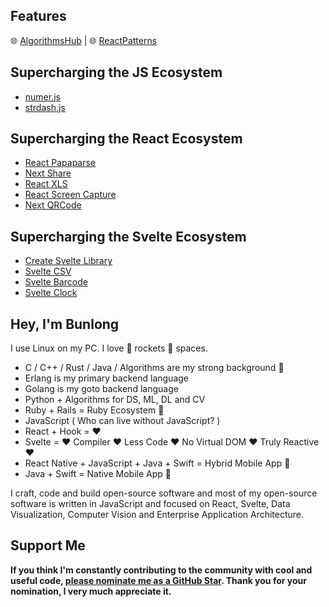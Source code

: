 <!--

Hello there!

I craft, code and build open source software that is used by thousands of developers, startups companies, and hopefully you and/or your company too.

Most of my open source software is written in Javascript and focused on React, Data Visualization, and Enterprise Application Architecture.

-->

## Features

🌐 [AlgorithmsHub](https://github.com/algorithmshub) | 🌐 [ReactPatterns](https://reactpatterns.js.org/blog)

## Supercharging the JS Ecosystem

* [numer.js](https://github.com/Bunlong/numer.js)
* [strdash.js](https://github.com/Bunlong/strdash.js)

## Supercharging the React Ecosystem

<!-- * [React Star](https://github.com/Bunlong/react-star) -->
* [React Papaparse](https://github.com/Bunlong/react-papaparse)
* [Next Share](https://github.com/Bunlong/next-share)
* [React XLS](https://github.com/Bunlong/react-xls)
* [React Screen Capture](https://github.com/Bunlong/react-screen-capture)
* [Next QRCode](https://github.com/bunlong/next-qrcode)
<!-- * [React Native Star](https://github.com/Bunlong/react-native-star)
* [React Native CSV](https://github.com/Bunlong/react-native-csv)
* [React Webspeech](https://github.com/Bunlong/react-webspeech)
* [React Screen Capture](https://github.com/Bunlong/react-screen-capture)
* [React Native Custom Keyboard Kit](https://github.com/Bunlong/react-native-custom-keyboard-kit) -->

## Supercharging the Svelte Ecosystem

* [Create Svelte Library](https://github.com/Bunlong/create-svelte-library)
* [Svelte CSV](https://github.com/Bunlong/svelte-csv)
* [Svelte Barcode](https://github.com/Bunlong/svelte-barcode)
* [Svelte Clock](https://github.com/Bunlong/svelte-clock)

## Hey, I'm Bunlong

I use Linux on my PC. I love 🚀 rockets 🌌 spaces.

* C / C++ / Rust / Java / Algorithms are my strong background 💪
* Erlang is my primary backend language
* Golang is my goto backend language
* Python + Algorithms for DS, ML, DL and CV
* Ruby + Rails = Ruby Ecosystem 💎
* JavaScript ( Who can live without JavaScript? )
* React + Hook = ❤️
* Svelte = ❤️ Compiler ❤️ Less Code ❤️ No Virtual DOM ❤️ Truly Reactive ❤️
* React Native + JavaScript + Java + Swift = Hybrid Mobile App 📱
* Java + Swift = Native Mobile App 📱

I craft, code and build open-source software and most of my open-source software is written in JavaScript and focused on React, Svelte, Data Visualization, Computer Vision and Enterprise Application Architecture.

## Support Me

**If you think I'm constantly contributing to the community with cool and useful code, [please nominate me as a GitHub Star](https://stars.github.com/nominate). Thank you for your nomination, I very much appreciate it.**

<!-- **💬 A day without a commit to an open-source is a day wasted.** -->

<!--
If you have any further questions, feel free to send me a tweet or DM [@bunlongvan](https://twitter.com/bunlongvan) on Twitter. Thanks!

<strong>I'm here to support you.</strong>
-->

<!-- 
## Projects

React Patterns docs:

* [reactpatterns](https://github.com/reactpatterns/reactpatterns) – React patterns & techniques to use in development for React Developer.

JavaScript libraries:

* [react-papaparse](https://github.com/Bunlong/react-papaparse) – The fastest in-browser CSV (or delimited text) parser for React.
* [libphonenumbers](https://github.com/Bunlong/libphonenumbers) – JS port of Google's libphonenumber library for parsing, formatting, and validating international phone numbers in Node.js.
* [next-share](https://github.com/Bunlong/next-share) – The social share buttons plugin for Next.js, Gatsby.js, Create React App as well as React apps.
* [react-fullscreen-html](https://github.com/bunlong/react-fullscreen-html) – The React component allows its children to enter the browser's fullscreen viewing mode using the Fullscreen HTML5.
* [react-webspeech](https://github.com/Bunlong/react-webspeech) – The official WebSpeech for React.
* [react-barcodes](https://github.com/Bunlong/react-barcodes) – React hooks for generating barcodes.
* [react-qrcodes](https://github.com/Bunlong/react-qrcodes) – React hooks for generating qrcodes.
* [react-native-custom-keyboard-kit](https://github.com/Bunlong/react-native-custom-keyboard-kit) – Use your own custom keyboard instead of the system keyboard.

-->

<!--

[react-phone](https://github.com/Bunlong/react-phone)
[react-data-vis](https://github.com/Bunlong/react-data-vis)
[react-zxcvbn](https://github.com/Bunlong/react-zxcvbn)
[react-dnd-html](https://github.com/Bunlong/react-dnd-html)
[react-dropfiles](https://github.com/Bunlong/react-dropfiles)

-->

<!--

CSS libraries:

* [anime.css](https://github.com/animecss/anime.css) – The lightweight cross-browser CSS animations library.

-->

<!--

Deno modules:

* [crypt](https://github.com/Bunlong/crypt) – The standard Deno module for hashing passwords using BCrypt or SCrypt.
* [numeral](https://github.com/JSBestPractices/numeral) – The standard Deno module for formatting and manipulating numbers.
* [validate](https://github.com/jinglong7/validate) – The standard Deno module for validating string.
* [log_symbols](https://github.com/deno-log-symbols/log-symbols) - Colored symbols for various log levels for Deno.
* [delay](https://github.com/deno-delay/delay) – The standard Deno module for delaying a specified amount of time.
* [is_online](https://github.com/denoorg/is-online) – Check if the internet connection is up in Deno.
* [is_up](https://github.com/denoorg/is-up) – Check whether a website is up or down in Deno.
* [public_ip](https://github.com/deno-public-ip/public-ip) – Get your public IP address.

-->

<!--

* [spinner](https://github.com/deno-spinner/spinner) – The elegant terminal spinner for Deno.
* [memoize](https://deno.land/x/memoize)
* [money](https://deno.land/x/money)
* [is_address](https://deno.land/x/is_address)
* [faker](https://deno.land/x/faker)
* [benchmark](https://deno.land/x/benchmark)
* [phone](https://deno.land/x/phone)
* [pdf](https://deno.land/x/pdf)
* [fetch](https://deno.land/x/fetch)
* [compression](https://deno.land/x/compression)
* [moment](https://deno.land/x/moment)
* [mongodb](https://deno.land/x/mongodb)
* [csv_parser](https://deno.land/x/csv_parser)
* [progress_bar](https://deno.land/x/progress_bar)
* [chalk](https://deno.land/x/chalk)
* [i18n](https://deno.land/x/i18n)
* [dmx](https://deno.land/x/dmx)
* [isdot](https://deno.land/x/isdot)
* [pluralize](https://deno.land/x/pluralize)
* [code](https://deno.land/x/code)
* [mailer](https://deno.land/x/mailer)
* [barcode](https://deno.land/x/barcode)

* [csv_std](https://deno.land/x/csv_std)
* [csv_parse](https://deno.land/x/csv_parse)
* [csv_generate](https://deno.land/x/csv_generate)
* [csv_stringify](https://deno.land/x/csv_stringify)
* [csv_stream_transform](https://deno.land/x/csv_stream_transform)

-->

<!--

Ruby Gems for Rails:

* [rails-livestamp](https://github.com/Bunlong/rails-livestamp) – The simple jQuery plugin that provides auto-updating timeago text to your timestamped HTML elements.
* [rails-social-share-button](https://github.com/Bunlong/rails-social-share-button) – One of the best rails helper gem to add social share feature in your Rails app.

-->

<!--
**Bunlong/Bunlong** is a ✨ _special_ ✨ repository because its `README.md` (this file) appears on your GitHub profile.

Here are some ideas to get you started:

- 🔭 I’m currently working on ...
- 🌱 I’m currently learning ...
- 👯 I’m looking to collaborate on ...
- 🤔 I’m looking for help with ...
- 💬 Ask me about ...
- 📫 How to reach me: ...
- 😄 Pronouns: ...
- ⚡ Fun fact: ...
-->
